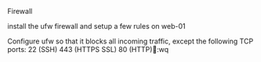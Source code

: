 Firewall

install the ufw firewall and setup a few rules on web-01

Configure ufw so that it blocks all incoming traffic, except the following TCP ports:
22 (SSH)
443 (HTTPS SSL)
80 (HTTP):wq
